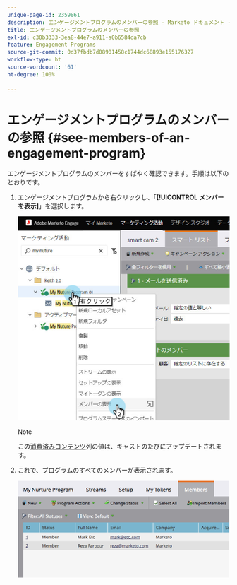 ```yaml
---
unique-page-id: 2359861
description: エンゲージメントプログラムのメンバーの参照 - Marketo ドキュメント - 製品ドキュメント
title: エンゲージメントプログラムのメンバーの参照
exl-id: c30b3333-3ea8-44e7-a911-a0b6584da7cb
feature: Engagement Programs
source-git-commit: 0d37fbdb7d08901458c1744dc68893e155176327
workflow-type: ht
source-wordcount: '61'
ht-degree: 100%

---
```


# エンゲージメントプログラムのメンバーの参照 {#see-members-of-an-engagement-program}

エンゲージメントプログラムのメンバーをすばやく確認できます。手順は以下のとおりです。

1. エンゲージメントプログラムから右クリックし、「**[!UICONTROL メンバーを表示]**」を選択します。

   ![](assets/membersofengagement.jpg)

   >[!NOTE]
   >
   >この[消費済みコンテンツ](/help/marketo/product-docs/email-marketing/drip-nurturing/creating-an-engagement-program/understanding-engagement-programs.md)列の値は、キャストのたびにアップデートされます。

1. これで、プログラムのすべてのメンバーが表示されます。

   ![](assets/image2014-9-15-17-3a17-3a26.png)

